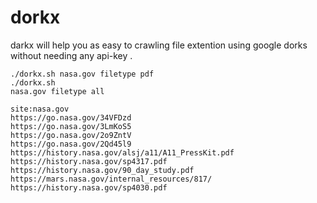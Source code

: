 # dorkx 

darkx will help you as easy to crawling file extention using google dorks without needing any api-key .

<code>./dorkx.sh nasa.gov filetype pdf</code><br>
<code>./dorkx.sh nasa.gov filetype all</code><br>


`site:nasa.gov`<br>
`https://go.nasa.gov/34VFDzd`<br>
`https://go.nasa.gov/3LmKoS5`<br>
`https://go.nasa.gov/2o9ZntV`<br>
`https://go.nasa.gov/2Qd45l9`<br>
`https://history.nasa.gov/alsj/a11/A11_PressKit.pdf`<br>
`https://history.nasa.gov/sp4317.pdf`<br>
`https://history.nasa.gov/90_day_study.pdf`<br>
`https://mars.nasa.gov/internal_resources/817/`<br>
`https://history.nasa.gov/sp4030.pdf`<br>




